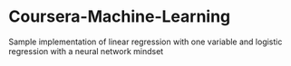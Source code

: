 # Coursera-Machine-Learning
Sample implementation of linear regression with one variable and logistic regression with a neural network mindset
